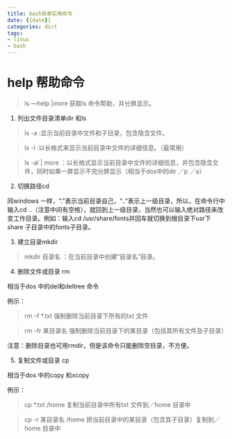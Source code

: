```yaml
---
title: bash简单实用命令
date: {{date}}
categories: dict
tags: 
- linux
- bash
---
```

# help 帮助命令
> ls —help |more 获取ls 命令帮助，并分屏显示。
1. 列出文件目录清单dir 和ls
> ls -a :显示当前目录中文件和子目录，包含隐含文件。

> ls -l :以长格式来显示当前目录中文件的详细信息。（最常用）

> ls -al | more ：以长格式显示当前目录中文件的详细信息，并包含隐含文件，同时如果一屏显示不完分屏显示（相当于dos中的dir ／p ／a）
2. 切换路径cd

同windows 一样，“.”表示当前目录自己，“..”表示上一级目录，所以，在命令行中输入cd ..（注意中间有空格），就回到上一级目录，当然也可以输入绝对路径来改变工作目录。例如：输入cd /usr/share/fonts并回车就切换到根目录下usr下share 子目录中的fonts子目录。

3. 建立目录mkdir

> mkdir 目录名 ：在当前目录中创建“目录名”目录。

4. 删除文件或目录 rm

相当于dos 中的del和deltree 命令

例示：

> rm -f *.txt 强制删除当前目录下所有的txt 文件

> rm -fr 某目录名 强制删除当前目录下的某目录（包括其所有文件及子目录）

注意：删除目录也可用rmdir，但是该命令只能删除空目录，不方便。

5. 复制文件或目录 cp

相当于dos 中的copy 和xcopy

例示：

> cp *.txt /home 复制当前目录中所有txt 文件到／home 目录中

> cp -r 某目录名 /home 把当前目录中的某目录（包含其子目录）复制到／home 目录中

